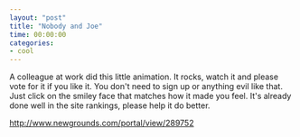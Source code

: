 ```yaml
---
layout: "post"
title: "Nobody and Joe"
time: 00:00:00
categories: 
- cool
---
```

A colleague at work did this little animation. It rocks, watch it and please vote for it if you like it. You don't need to sign up or anything evil like that. Just click on the smiley face that matches how it made you feel. It's already done well in the site rankings, please help it do better.

<a href="http://www.newgrounds.com/portal/view/289752">http://www.newgrounds.com/portal/view/289752</a>